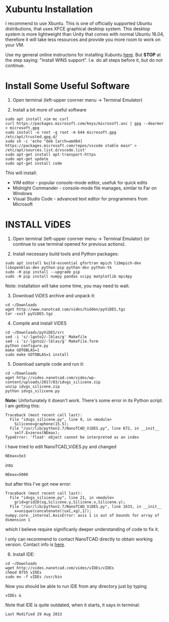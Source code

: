 # Xubuntu Installation
I recommend to use Xbuntu. This is one of officially supported Ubuntu distributions, that uses XFCE graphical desktop system. 
This desktop system is more lightweight than Unity that comes with normal Ubuntu 16.04,
therefore it will take less resources and provide you more room to work on your VM.

Use my general online instructons for installing Xubuntu [here](https://github.com/ivanp2015/opendocs/blob/master/Ubuntu_VM_Installation.md). 
But **STOP** at the step saying: "Install WINS support". I.e. do all steps before it, but do not continue.

# Install Some Useful Software

1. Open terminal (left-upper conrner menu -> Terminal Emulator)

2. Install a bit more of useful software
```shell
sudo apt install vim mc curl
curl https://packages.microsoft.com/keys/microsoft.asc | gpg --dearmor > microsoft.gpg
sudo install -o root -g root -m 644 microsoft.gpg /etc/apt/trusted.gpg.d/
sudo sh -c 'echo "deb [arch=amd64] https://packages.microsoft.com/repos/vscode stable main" > /etc/apt/sources.list.d/vscode.list'
sudo apt-get install apt-transport-https
sudo apt-get update
sudo apt-get install code
```
This will install:
- VIM editor - popular console-mode editor, usefuk for quick edits
- Midnight Commander - console-mode file manages, similar to Far on Windows
- Visual Studio Code - advanced text editor for programmers from Microsoft


# INSTALL ViDES

1. Open terminal (left-upper conrner menu -> Terminal Emulator) (or continue to use terminal opened for previous actions).

2. Install necessary build tools and Python packages:
```
sudo apt install build-essential gfortran mpich libmpich-dev libopenblas-dev python-pip python-dev python-tk
sudo -H pip install --upgrade pip
sudo -H pip install numpy pandas scipy matplotlib mpi4py
```
Note: installation will take some time, you may need to wait.

3. Download ViDES archive and unpack it:

```shell
cd ~/Downloads
wget http://www.nanotcad.com/vides/hidden/pyViDES.tgz
tar -xvzf pyViDES.tgz
```

4. Compile and install ViDES

```shell
cd ~/Downloads/pyViDES/src
sed -i 's/-lgoto2/-lblas/g' Makefile
sed -i 's/-lgoto2/-lblas/g' Makefile.form
python configure.py
make GOTOBLAS=1
sudo make GOTOBLAS=1 install
```

5. Download sample code and run it:

```shell
cd ~/Downloads
wget http://vides.nanotcad.com/vides/wp-content/uploads/2017/03/idvgs_silicene.zip
unzip idvgs_silicene.zip
python idvgs_silicene.py
```

**Note:** 
Unfortunately it doesn't work. There's some error in its Python script.
I am getting this:
```text
Traceback (most recent call last):
  File "idvgs_silicene.py", line 9, in <module>
    Silicene=graphene(15.5);
  File "/usr/lib/python2.7/NanoTCAD_ViDES.py", line 672, in __init__
    self.E=zeros(NEmax);
TypeError: 'float' object cannot be interpreted as an index
```

I have tried to edit NanoTCAD_ViDES.py and changed
```text
NEmax=5e3
```
into
```text
NEmax=5000
```
but after this I've got new error:
```text
Traceback (most recent call last):
  File "idvgs_silicene.py", line 21, in <module>
    grid=grid2D(xg,Silicene.y,Silicene.x,Silicene.y);
  File "/usr/lib/python2.7/NanoTCAD_ViDES.py", line 1633, in __init__
    x=unique(concatenate((uxC,xg),1));
numpy.core._internal.AxisError: axis 1 is out of bounds for array of dimension 1

```
which I believe require significanly deeper understanding of code to fix it.

I only can recommend to contact NanoTCAD directly to obtain working version.
Contact info is [here](http://vides.nanotcad.com/vides/contact-us).

6. Install IDE:
```
cd ~/Downloads
wget http://vides.nanotcad.com/vides/vIDEs/vIDEs
chmod 0755 vIDEs
sudo mv -f vIDEs /usr/bin
```

Now you should be able to run IDE from any directory just by typing
```shell
vIDEs &
```

Note that IDE is quite outdated, when it starts, it says in terminal:
```text
Last Modified 29 Aug 2013
```
